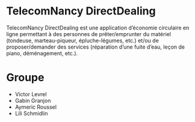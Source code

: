 # TelecomNancy DirectDealing
TelecomNancy DirectDealing est une application d’économie circulaire en ligne permettant à
des personnes de prêter/emprunter du matériel (tondeuse, marteau-piqueur, épluche-légumes,
etc.) et/ou de proposer/demander des services (réparation d’une fuite d’eau, leçon de piano,
déménagement, etc.). 

# Groupe 
- Victor Levrel 
- Gabin Granjon
- Aymeric Roussel 
- Lili Schmidlin